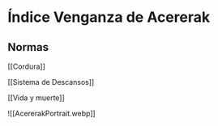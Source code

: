 # Índice Venganza de Acererak

## Normas 
[[Cordura]]

[[Sistema de Descansos]]

[[Vida y muerte]]

![[AcererakPortrait.webp]]